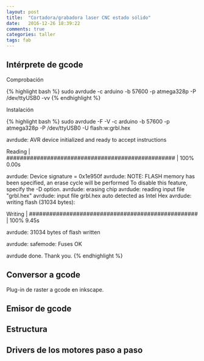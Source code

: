 ```yaml
---
layout: post
title:  "Cortadora/grabadora laser CNC estado sólido"
date:   2016-12-26 18:39:22
comments: true
categories: taller
tags: fab 
---
```

Intérprete de gcode
-------------------

Comprobación

{% highlight bash %}
sudo avrdude -c arduino -b 57600 -p atmega328p -P /dev/ttyUSB0 -vv
{% endhighlight %}

Instalación

{% highlight bash %}
sudo avrdude -F -V -c arduino -b 57600 -p atmega328p -P /dev/ttyUSB0 -U flash:w:grbl.hex 

avrdude: AVR device initialized and ready to accept instructions

Reading | ################################################## | 100% 0.00s

avrdude: Device signature = 0x1e950f
avrdude: NOTE: FLASH memory has been specified, an erase cycle will be performed
         To disable this feature, specify the -D option.
avrdude: erasing chip
avrdude: reading input file "grbl.hex"
avrdude: input file grbl.hex auto detected as Intel Hex
avrdude: writing flash (31034 bytes):

Writing | ################################################## | 100% 9.45s

avrdude: 31034 bytes of flash written

avrdude: safemode: Fuses OK

avrdude done.  Thank you.
{% endhighlight %}

Conversor a gcode
-----------------

Plug-in de raster a gcode en inkscape.

Emisor de gcode
---------------

Estructura
----------

Drivers de los motores paso a paso
----------------------------------
